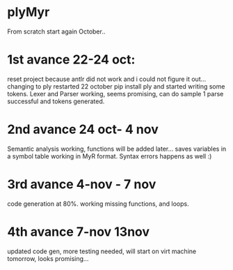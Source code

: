 # plyMyr

From scratch start again October..

# 1st avance 22-24 oct:
reset project because antlr did not work and i could not figure it out... changing to ply restarted 22 october
pip install ply and started writing some tokens.
Lexer and Parser working, seems promising, can do sample 1 parse successful and tokens generated. 


# 2nd avance 24 oct- 4 nov
Semantic analysis working, functions will be added later... saves variables in a symbol table working in MyR format. Syntax errors happens as well :) 

# 3rd avance 4-nov - 7 nov
code generation at 80%. working missing functions, and loops. 

# 4th avance 7-nov 13nov 
updated code gen, more testing needed, will start on virt machine tomorrow, looks promising... 

